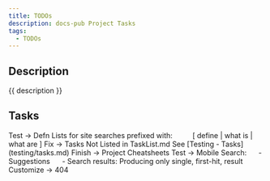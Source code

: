 ```yaml
---
title: TODOs
description: docs-pub Project Tasks
tags:
  - TODOs
---
```


## Description

{{ description }}

## Tasks

<!-- TODO -->Test -> Defn Lists for site searches prefixed with: 
<!-- TODO -->&nbsp;&nbsp;&nbsp;&nbsp;&nbsp;&nbsp;&nbsp;&nbsp; [ define | what is | what are ]
<!-- TODO -->Fix -> Tasks Not Listed in TaskList.md See [Testing - Tasks](testing/tasks.md)
<!-- TODO -->Finish -> Project Cheatsheets
<!-- TODO -->Test -> Mobile Search:
<!-- TODO -->&nbsp;&nbsp;&nbsp;&nbsp;  - Suggestions
<!-- TODO -->&nbsp;&nbsp;&nbsp;&nbsp;  - Search results: Producing only single, first-hit, result
<!-- TODO -->Customize -> 404
